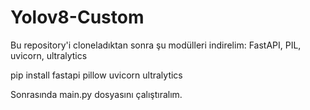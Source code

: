 # Yolov8-Custom
Bu repository'i cloneladıktan sonra şu modülleri indirelim:
FastAPI, PIL, uvicorn, ultralytics

pip install fastapi pillow uvicorn ultralytics

Sonrasında main.py dosyasını çalıştıralım.
